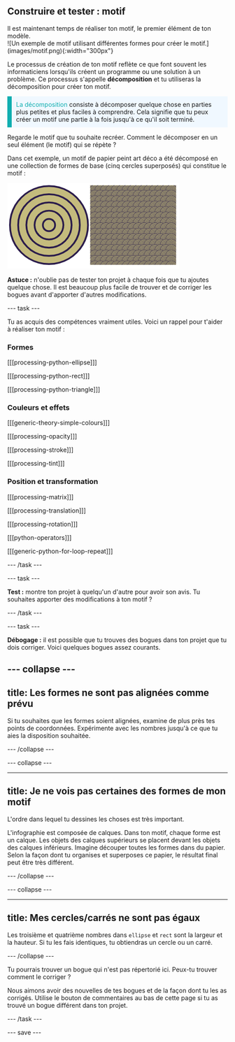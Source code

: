 ## Construire et tester : motif

<div style="display: flex; flex-wrap: wrap">
<div style="flex-basis: 200px; flex-grow: 1; margin-right: 15px;">
Il est maintenant temps de réaliser ton motif, le premier élément de ton modèle.
</div>
<div>
![Un exemple de motif utilisant différentes formes pour créer le motif.](images/motif.png){:width="300px"}
</div>
</div>

Le processus de création de ton motif reflète ce que font souvent les informaticiens lorsqu'ils créent un programme ou une solution à un problème. Ce processus s'appelle **décomposition** et tu utiliseras la décomposition pour créer ton motif.

<p style="border-left: solid; border-width:10px; border-color: #0faeb0; background-color: aliceblue; padding: 10px;"><span style="color: #0faeb0">La décomposition</span> consiste à décomposer quelque chose en parties plus petites et plus faciles à comprendre. Cela signifie que tu peux créer un motif une partie à la fois jusqu'à ce qu'il soit terminé.</p>

Regarde le motif que tu souhaite recréer. Comment le décomposer en un seul élément (le motif) qui se répète ?

Dans cet exemple, un motif de papier peint art déco a été décomposé en une collection de formes de base (cinq cercles superposés) qui constitue le motif :

![Un seul motif à cinq cercles à côté d'une image du motif complet art déco avec de nombreuses copies du motif.](images/motif-pattern.png)

**Astuce :** n'oublie pas de tester ton projet à chaque fois que tu ajoutes quelque chose. Il est beaucoup plus facile de trouver et de corriger les bogues avant d'apporter d'autres modifications.

--- task ---

Tu as acquis des compétences vraiment utiles. Voici un rappel pour t'aider à réaliser ton motif :

### Formes

[[[processing-python-ellipse]]]

[[[processing-python-rect]]]

[[[processing-python-triangle]]]

### Couleurs et effets

[[[generic-theory-simple-colours]]]

[[[processing-opacity]]]

[[[processing-stroke]]]

[[[processing-tint]]]

### Position et transformation

[[[processing-matrix]]]

[[[processing-translation]]]

[[[processing-rotation]]]

[[[python-operators]]]

[[[generic-python-for-loop-repeat]]]

--- /task ---

--- task ---

**Test :** montre ton projet à quelqu'un d'autre pour avoir son avis. Tu souhaites apporter des modifications à ton motif ?

--- /task ---

--- task ---

**Débogage :** il est possible que tu trouves des bogues dans ton projet que tu dois corriger. Voici quelques bogues assez courants.

--- collapse ---
---
title: Les formes ne sont pas alignées comme prévu
---

Si tu souhaites que les formes soient alignées, examine de plus près tes points de coordonnées. Expérimente avec les nombres jusqu'à ce que tu aies la disposition souhaitée.

--- /collapse ---

--- collapse ---

---
title: Je ne vois pas certaines des formes de mon motif
---

L'ordre dans lequel tu dessines les choses est très important.

L'infographie est composée de calques. Dans ton motif, chaque forme est un calque. Les objets des calques supérieurs se placent devant les objets des calques inférieurs. Imagine découper toutes les formes dans du papier. Selon la façon dont tu organises et superposes ce papier, le résultat final peut être très différent.

--- /collapse ---

--- collapse ---

---
title: Mes cercles/carrés ne sont pas égaux
---

Les troisième et quatrième nombres dans `ellipse` et `rect` sont la largeur et la hauteur. Si tu les fais identiques, tu obtiendras un cercle ou un carré.

--- /collapse ---

Tu pourrais trouver un bogue qui n'est pas répertorié ici. Peux-tu trouver comment le corriger ?

Nous aimons avoir des nouvelles de tes bogues et de la façon dont tu les as corrigés. Utilise le bouton de commentaires au bas de cette page si tu as trouvé un bogue différent dans ton projet.

--- /task ---

--- save ---
